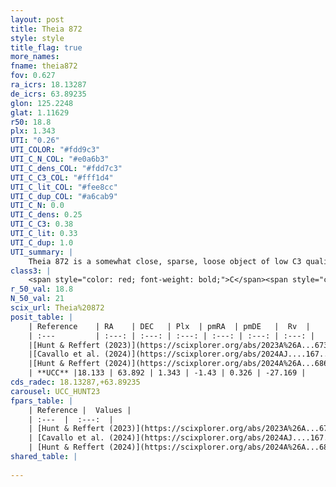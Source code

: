 ```yaml
---
layout: post
title: Theia 872
style: style
title_flag: true
more_names: 
fname: theia872
fov: 0.627
ra_icrs: 18.13287
de_icrs: 63.89235
glon: 125.2248
glat: 1.11629
r50: 18.8
plx: 1.343
UTI: "0.26"
UTI_COLOR: "#fdd9c3"
UTI_C_N_COL: "#e0a6b3"
UTI_C_dens_COL: "#fdd7c3"
UTI_C_C3_COL: "#fff1d4"
UTI_C_lit_COL: "#fee8cc"
UTI_C_dup_COL: "#a6cab9"
UTI_C_N: 0.0
UTI_C_dens: 0.25
UTI_C_C3: 0.38
UTI_C_lit: 0.33
UTI_C_dup: 1.0
UTI_summary: |
    Theia 872 is a somewhat close, sparse, loose object of low C3 quality. It was recently reported in the literature.<br><br><span style="color: #99180f; font-weight: bold;">Warning: </span>contains less than 25 stars with <i>P>0.5</i> estimated.
class3: |
    <span style="color: red; font-weight: bold;">C</span><span style="color: #FFC300; font-weight: bold;">B</span>
r_50_val: 18.8
N_50_val: 21
scix_url: Theia%20872
posit_table: |
    | Reference    | RA    | DEC   | Plx  | pmRA  | pmDE   |  Rv  |
    | :---         | :---: | :---: | :---: | :---: | :---: | :---: |
    |[Hunt & Reffert (2023)](https://scixplorer.org/abs/2023A%26A...673A.114H) | 18.64 | 63.879 | 1.331 | -1.423 | 0.318 | -30.294 |
    |[Cavallo et al. (2024)](https://scixplorer.org/abs/2024AJ....167...12C) | 17.906 | 63.945 | 1.345 | -- | -- | -- |
    |[Hunt & Reffert (2024)](https://scixplorer.org/abs/2024A%26A...686A..42H) | 18.64 | 63.879 | 1.331 | -1.423 | 0.318 | -30.294 |
    | **UCC** |18.133 | 63.892 | 1.343 | -1.43 | 0.326 | -27.169 | 
cds_radec: 18.13287,+63.89235
carousel: UCC_HUNT23
fpars_table: |
    | Reference |  Values |
    | :---  |  :---:  |
    | [Hunt & Reffert (2023)](https://scixplorer.org/abs/2023A%26A...673A.114H) | `AV50=1.72, diffAV50=1.189, MOD50=9.282, logAge50=7.747` |
    | [Cavallo et al. (2024)](https://scixplorer.org/abs/2024AJ....167...12C) | `AV50=1.23, dMod50=9.73, logAge50=7.96, [Fe/H]50=0.39` |
    | [Hunt & Reffert (2024)](https://scixplorer.org/abs/2024A%26A...686A..42H) | `MassJ=63.3096` |
shared_table: |
    
---
```


